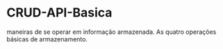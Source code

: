 # CRUD-API-Basica
maneiras de se operar em informação armazenada. As quatro operações básicas de armazenamento.
